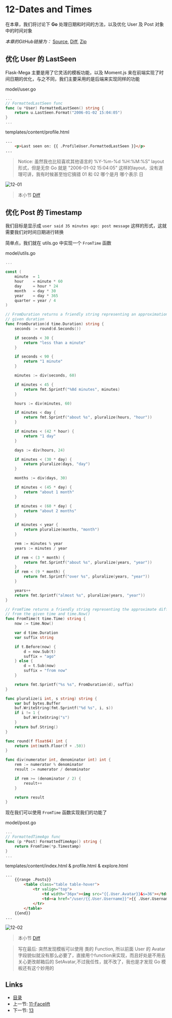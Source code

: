 # 12-Dates and Times

在本章，我们将讨论下 **Go** 处理日期和时间的方法，以及优化 User 及 Post 对象中的时间对象

_本章的GitHub链接为：_ [Source](https://github.com/bonfy/go-mega-code/tree/12-Dates-And-Times), [Diff](https://github.com/bonfy/go-mega-code/compare/11-Facelift...12-Dates-And-Times), [Zip](https://github.com/bonfy/go-mega-code/archive/v1.2.zip)

## 优化 User 的 LastSeen

Flask-Mega 主要是用了它灵活的模板功能，以及 Moment.js 来在前端实现了时间日期的优化，与之不同，我们主要采用的是后端来实现同样的功能

model/user.go
```go
...
// FormattedLastSeen func
func (u *User) FormattedLastSeen() string {
	return u.LastSeen.Format("2006-01-02 15:04:05")
}
...
```

templates/content/profile.html
```html
...
    <p>Last seen on: {{ .ProfileUser.FormattedLastSeen }}</p>
...
```

> Notice: 虽然我也比较喜欢其他语言的 %Y-%m-%d %H:%M:%S" layout 形式，但是无奈 Go 就是 "2006-01-02 15:04:05" 这样的layout，没有道理可讲，我有时候甚至怕它搞错 01 和 02 哪个是月 哪个表示 日

![12-01](images/12-01.png)

> 本小节 [Diff](https://github.com/bonfy/go-mega-code/commit/01611b3d27f6c78ca6c53878502f539695d1170b)

## 优化 Post 的 Timestamp

我们目标是显示成 `user said 35 minutes ago: post message` 这样的形式，这就需要我们对时间日期进行转换

简单点，我们就在 utils.go 中实现一个 `FromTime` 函数

model/utils.go
```go
...

const (
	minute  = 1
	hour    = minute * 60
	day     = hour * 24
	month   = day * 30
	year    = day * 365
	quarter = year / 4
)

// FromDuration returns a friendly string representing an approximation of the
// given duration
func FromDuration(d time.Duration) string {
	seconds := round(d.Seconds())

	if seconds < 30 {
		return "less than a minute"
	}

	if seconds < 90 {
		return "1 minute"
	}

	minutes := div(seconds, 60)

	if minutes < 45 {
		return fmt.Sprintf("%0d minutes", minutes)
	}

	hours := div(minutes, 60)

	if minutes < day {
		return fmt.Sprintf("about %s", pluralize(hours, "hour"))
	}

	if minutes < (42 * hour) {
		return "1 day"
	}

	days := div(hours, 24)

	if minutes < (30 * day) {
		return pluralize(days, "day")
	}

	months := div(days, 30)

	if minutes < (45 * day) {
		return "about 1 month"
	}

	if minutes < (60 * day) {
		return "about 2 months"
	}

	if minutes < year {
		return pluralize(months, "month")
	}

	rem := minutes % year
	years := minutes / year

	if rem < (3 * month) {
		return fmt.Sprintf("about %s", pluralize(years, "year"))
	}
	if rem < (9 * month) {
		return fmt.Sprintf("over %s", pluralize(years, "year"))
	}

	years++
	return fmt.Sprintf("almost %s", pluralize(years, "year"))
}

// FromTime returns a friendly string representing the approximate difference
// from the given time and time.Now()
func FromTime(t time.Time) string {
	now := time.Now()

	var d time.Duration
	var suffix string

	if t.Before(now) {
		d = now.Sub(t)
		suffix = "ago"
	} else {
		d = t.Sub(now)
		suffix = "from now"
	}

	return fmt.Sprintf("%s %s", FromDuration(d), suffix)
}

func pluralize(i int, s string) string {
	var buf bytes.Buffer
	buf.WriteString(fmt.Sprintf("%d %s", i, s))
	if i != 1 {
		buf.WriteString("s")
	}
	return buf.String()
}

func round(f float64) int {
	return int(math.Floor(f + .50))
}

func div(numerator int, denominator int) int {
	rem := numerator % denominator
	result := numerator / denominator

	if rem >= (denominator / 2) {
		result++
	}

	return result
}
```

现在我们可以使用 `FromTime` 函数实现我们的功能了

model/post.go
```go
...
// FormattedTimeAgo func
func (p *Post) FormattedTimeAgo() string {
	return FromTime(*p.Timestamp)
}
...
```

templates/content/index.html & profile.html & explore.html
```html
...
    {{range .Posts}}
        <table class="table table-hover">
            <tr valign="top">
                <td width="36px"><img src="{{.User.Avatar}}&s=36"></td>
                <td><a href="/user/{{.User.Username}}">{{ .User.Username }}</a> said {{.FormattedTimeAgo}}:<br>{{ .Body }}</td>
            </tr>
        </table>
    {{end}}
...
```

![12-02](images/12-02.png)

> 本小节 [Diff](https://github.com/bonfy/go-mega-code/commit/b5cdcf1fec212a012486928d2bc0ad3052d37d51)


> 写在最后: 突然发现模板可以使用 类的 Function, 所以前面 User 的 Avatar 字段貌似就没有那么必要了，直接用个function来实现，而且好处是不用去关心更改邮箱后的 SetAvatar,不过我任性，就不改了，我也是才发现 Go 模板还有这个妙用的


## Links

  * [目录](README.md)
  * 上一节: [11-Facelift](11-facelift.md)
  * 下一节: [13]()